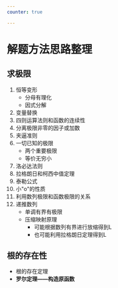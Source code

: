 ```yaml
---
counter: true

---
```

# 解题方法思路整理
## 求极限
1. 恒等变形
    - 分母有理化
    - 因式分解
2. 变量替换
3. 四则运算法则和函数的连续性
4. 分离极限非零的因子或加数
5. 夹逼准则
6. 一切已知的极限
    - 两个重要极限
    - 等价无穷小
7. 洛必达法则
8. 拉格朗日和柯西中值定理
9. 泰勒公式
10. 小"o"的性质
11. 利用数列极限和函数极限的关系
12. 递推数列
    - 单调有界有极限
    - 压缩映射原理
        - 可能根据数列有界进行放缩得到L
        - 也可能利用拉格朗日定理得到L

## 根的存在性
- 根的存在定理
- **罗尔定理——构造原函数**